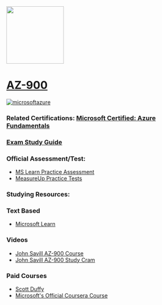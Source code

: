 <img src="https://images.credly.com/size/340x340/images/be8fcaeb-c769-4858-b567-ffaaa73ce8cf/image.png" width="150" height="150">

# [AZ-900](https://learn.microsoft.com/en-us/certifications/exams/az-900)
<a href='https://learn.microsoft.com/en-us/certifications/fundamentals' target="_blank"><img alt='microsoftazure' src='https://img.shields.io/badge/fundamentals-100000?style=for-the-badge&logo=microsoftazure&logoColor=white&labelColor=0078D4&color=2B3931'/></a>

### Related Certifications: [Microsoft Certified: Azure Fundamentals](https://learn.microsoft.com/en-us/certifications/azure-fundamentals)

### [Exam Study Guide](https://aka.ms/AZ900-StudyGuide)

### Official Assessment/Test:
- [MS Learn Practice Assessment](https://learn.microsoft.com/certifications/exams/az-900/practice/assessment?assessment-type=practice&assessmentId=23)
- [MeasureUp Practice Tests](https://www.measureup.com/microsoft-practice-test-az-900-microsoft-azure-fundamentals.html)

### Studying Resources:

### Text Based 
- [Microsoft Learn](https://learn.microsoft.com/en-us/certifications/exams/az-900)
### Videos
- [John Savill AZ-900 Course](https://www.youtube.com/playlist?list=PLlVtbbG169nED0_vMEniWBQjSoxTsBYS3)
- [John Savill AZ-900 Study Cram](https://www.youtube.com/watch?v=tQp1YkB2Tgs)
### Paid Courses
- [Scott Duffy](https://www.udemy.com/course/az900-azure)
- [Microsoft's Official Coursera Course](https://www.coursera.org/specializations/microsoft-azure-fundamentals-az-900)
